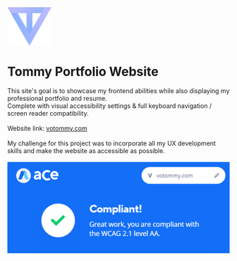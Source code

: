 <img src="assets/logo.svg" width="100px">
<h1>Tommy Portfolio Website</h1>
This site's goal is to showcase my frontend abilities while also displaying my professional portfolio and resume.<br>
Complete with visual accessibility settings & full keyboard navigation / screen reader compatibility.
<br><br>
Website link: <a href="https://votommy.github.io/portfolio-website/" target="_blank" rel="noopener noreferrer">votommy.com</a>
<br><br>
My challenge for this project was to incorporate all my UX development skills and make the website as accessible as possible.
<br><br>
<img src="assets/AccessibilityScore.png">
